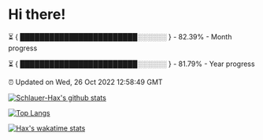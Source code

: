 # Hi there!

⏳ { ████████████████████████░░░░░░ } - 82.39% - Month progress

⏳ { ████████████████████████░░░░░░ } - 81.79% - Year progress

⏰ Updated on Wed, 26 Oct 2022 12:58:49 GMT


[![Schlauer-Hax's github stats](https://github-readme-stats.vercel.app/api?username=Schlauer-Hax&show_icons=true&theme=dark&count_private=true)](https://github.com/Schlauer-Hax)


[![Top Langs](https://github-readme-stats.vercel.app/api/top-langs/?username=Schlauer-Hax&layout=compact&theme=dark)](https://github.com/Schlauer-Hax?tab=repositories)


[![Hax's wakatime stats](https://github-readme-stats.vercel.app/api/wakatime?username=Hax&theme=dark)](https://wakatime.com/@Hax)

